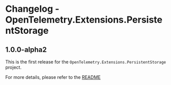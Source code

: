 # Changelog - OpenTelemetry.Extensions.PersistentStorage

## 1.0.0-alpha2

This is the first release for the `OpenTelemetry.Extensions.PersistentStorage`
project.

For more details, please refer to the
[README](README.md)
